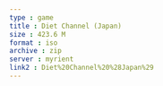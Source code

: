```yaml
---
type : game
title : Diet Channel (Japan)
size : 423.6 M
format : iso
archive : zip
server : myrient
link2 : Diet%20Channel%20%28Japan%29
---
```

